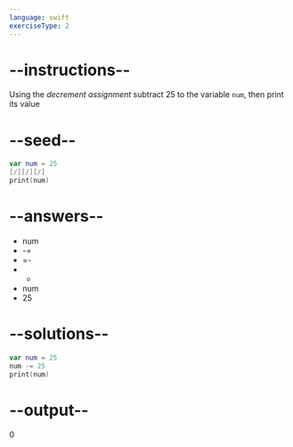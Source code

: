 ```yaml
---
language: swift
exerciseType: 2
---
```


# --instructions--

Using the *decrement assignment* subtract 25 to the variable `num`, then print its value

# --seed--

```swift
var num = 25
[/][/][/]
print(num)
```

# --answers--

- num 
- -= 
- =- 
- - 
- num 
- 25

# --solutions--

```swift
var num = 25
num -= 25
print(num)
```

# --output--

0
